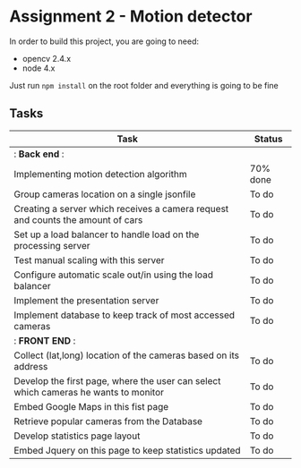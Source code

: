 # Assignment 2 - Motion detector

In order to build this project, you are going to need:
- opencv 2.4.x
- node 4.x

Just run ```npm install``` on the root folder and everything is going to be fine


## Tasks

| Task           | Status         |
|----------------|----------------|
|: **Back end**                      :|
| Implementing motion detection algorithm    | 70% done |
| Group cameras location on a single j​son​file |To do     |
| Creating a server which receives a camera request and counts the amount of cars | To do|
| Set up a load balancer to handle load on the processing server| To do |
| Test manual scaling with this server | To do |
| Configure automatic scale out/in using the load balancer| To do |
| Implement the presentation server    | To do|
| Implement database to keep track of most accessed cameras| To do |
|: **FRONT END** :|
| Collect (lat,long) location of the cameras based on its address |To do |
| Develop the first page, where the user can select which cameras he wants to monitor | To do |
| Embed Google Maps in this fist page |To do |
| Retrieve popular cameras from the Database | To do |
| Develop statistics page layout |To do |
| Embed Jquery on this page to keep statistics updated |To do |
